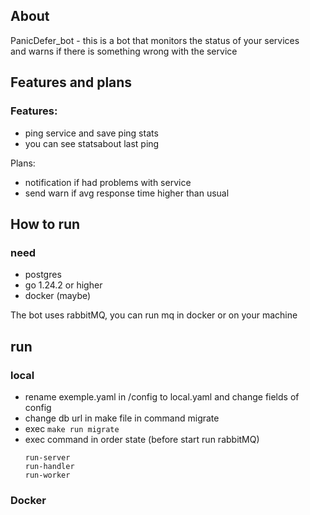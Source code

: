 ## About
PanicDefer_bot - this is a bot that monitors the status of your services <br>
and warns if there is something wrong with the service <br>

## Features and plans
### Features:
- ping service and save ping stats
- you can see statsabout last ping

Plans:
- notification if had problems with service
- send warn if avg response time higher than usual


## How to run
### need
- postgres
- go 1.24.2 or higher
- docker (maybe)

The bot uses rabbitMQ, you can run mq in docker or on your machine

## run 
### local
- rename exemple.yaml in /config to local.yaml and change fields of config
- change db url in make file in command migrate
- exec `make run migrate`
- exec command in order state (before start run rabbitMQ)
  ```
  run-server
  run-handler
  run-worker
  ```
### Docker